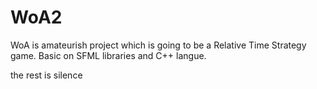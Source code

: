 # WoA2

WoA is amateurish project which is going to be a Relative Time Strategy game. 
Basic on SFML libraries and C++ langue.

the rest is silence
